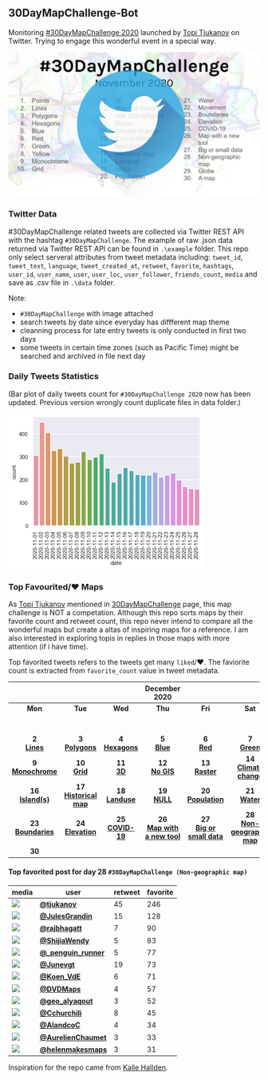 ## 30DayMapChallenge-Bot
Monitoring [#30DayMapChallenge 2020](https://github.com/tjukanovt/30DayMapChallenge) launched by [Topi Tjukanov](https://twitter.com/tjukanov) on Twitter. Trying to engage this wonderful event in a special way. 

![images](./graphs/map_challenge_2020_bot.jpg)

### Twitter Data
#30DayMapChallenge related tweets are collected via Twitter REST API with the hashtag `#30DayMapChallenge`. The example of raw .json data returned via Twitter REST API can be found in `.\example` folder. This repo only select serveral attributes from tweet metadata including: `tweet_id`, `tweet_text`, `language`, `tweet_created_at`, `retweet`, `favorite`, `hashtags`, `user_id`, `user_name`, `user`, `user_loc`, `user_follower`, `friends_count`, `media` and save as .csv file in `.\data` folder.

Note:
-  `#30DayMapChallenge` with image attached
- search tweets by date since everyday has diffferent map theme
- cleanning process for late entry tweets is only conducted in first two days
- some tweets in certain time zones (such as Pacific Time) might be searched and archived in file next day

### Daily Tweets Statistics
(Bar plot of daily tweets count for `#30DayMapChallenge 2020` now has been updated. Previous version wrongly count duplicate files in data folder.)

![images](./graphs/maps_count.png)

### Top Favourited/:heart: Maps

As [Topi Tjukanov](https://twitter.com/tjukanov) mentioned in [30DayMapChallenge](https://github.com/tjukanovt/30DayMapChallenge) page, this map challenge is NOT a competation. Although this repo sorts maps by their favorite count and retweet count, this repo never intend to compare all the wonderful maps but create a altas of inspiring maps for a reference. I am also interested in exploring topis in replies in those maps with more attention (if i have time).

Top favorited tweets refers to the tweets get many `liked`/:heart:. The faviorite count is extracted from `favorite_count` value in tweet metadata.

| |||December 2020||| |
|:---:|:---:|:---:|:---:|:---:|:---:|:---:|
| **Mon** | **Tue** | **Wed** | **Thu** | **Fri** | **Sat** | **Sun** |
|     |     |     |     |     |     | **1** <br/>**[Points](day1.md)**|
| **2** <br/>**[Lines](day2.md)**   |**3** <br/>**[Polygons](day3.md)**   |**4** <br/>**[Hexagons](day4.md)**    | **5** <br/>**[Blue](day05_Blue.md)**   | **6** <br/>**[Red](day06_Red.md)**   | **7** <br/>**[Green](day07_Green.md)**  | **8** <br/>**[Yellow](day08_Yellow.md)**  |
| **9** <br/>**[Monochrome](day09_Monochrome.md)** | **10** <br/>**[Grid](day10_Grid.md)**  | **11** <br/>**[3D](day11_3D.md)**  | **12** <br/>**[No GIS](day12_Map%20not%20made%20with%20GIS%20software.md)**  | **13** <br/>**[Raster](day13_Raster.md)**  | **14** <br/>**[Climate change](day14_Climate%20change.md)**  |  **15** <br/>**[Connections](day15_Connections.md)**  |
|  **16** <br/>**[Island(s)](day16_Island(s).md)**  |   **17** <br/>**[Historical map](day17_Historical%20map.md)**   |  **18** <br/>**[Landuse](day18_Landuse.md)**    |   **19** <br/>**[NULL](day19_NULL.md)**   |   **20** <br/> **[Population](day20_Population.md)**  |   **21** <br/> **[Water](day21_Water.md)**  |  **22** <br/>**[Movement](day22_Movement.md)**    |
|   **23** <br/>**[Boundaries](day23_Boundaries.md)**   |   **24** <br/>**[Elevation](day24_Elevation.md)**   |   **25** <br/>**[COVID-19](day25_COVID-19.md)**   |   **26** <br/>**[Map with a new tool](day26_Map%20with%20a%20new%20tool.md)**   |   **27** <br/>**[Big or small data](day27_Big%20or%20small%20data.md)**   |   **28** <br/>**[Non-geographic map](day28_Non-geographic%20map.md)**   |  **29** <br/>    |
|  **30** <br/>    |     |     |     |     |     |     |

<!-- - **[Maps for Day 1 `#30DayMapChallenge (Points)`](day1.md)** (include late entry)

- **[Maps for Day 2 `#30DayMapChallenge (Lines)`](day2.md)** (exclude late entry)

- **[Maps for Day 3 `#30DayMapChallenge (Polygons)`](day3.md)**

- **[Maps for Day 4 `#30DayMapChallenge (Hexagons)`](day4.md)**

- **[Maps for Day 5 `#30DayMapChallenge (Blue)`](day05_Blue.md)**

- **[Maps for Day 6 `#30DayMapChallenge (Red)`](day06_Red.md)**

- **[Maps for Day 7 `#30DayMapChallenge (Green)`](day07_Green.md)**

- **[Maps for Day 8 `#30DayMapChallenge (Yellow)`](day08_Yellow.md)**

- **[Maps for Day 9 `#30DayMapChallenge (Monochrome)`](day09_Monochrome.md)**

- **[Maps for Day 10 `#30DayMapChallenge (Grid)`](day10_Grid.md)**

- **[Maps for Day 11 `#30DayMapChallenge (3D)`](day11_3D.md)**

- **[Maps for Day 12 `#30DayMapChallenge (Map not made with GIS software)`](day12_Map%20not%20made%20with%20GIS%20software.md)**

- **[Maps for Day 13 `#30DayMapChallenge (Raster)`](day13_Raster.md)**

- **[Maps for Day 14 `#30DayMapChallenge (Climate change)`](day14_Climate%20change.md)**

- **[Maps for Day 15 `#30DayMapChallenge (Connections)`](day15_Connections.md)**
 -->

#### Top favorited post for day 28 `#30DayMapChallenge (Non-geographic map)`
| media                                                                                        | user                                                                             |   retweet |   favorite |
|----------------------------------------------------------------------------------------------|----------------------------------------------------------------------------------|-----------|------------|
| ![](http://pbs.twimg.com/media/En6ycsoXMAAppQm.jpg)                                          | **[@tjukanov](https://twitter.com/twitter/statuses/1332698975925833733)**        |        45 |        246 |
| ![](http://pbs.twimg.com/media/Env4HoxWMAQuCxk.jpg)                                          | **[@JulesGrandin](https://twitter.com/twitter/statuses/1332615464711835648)**    |        15 |        128 |
| ![](http://pbs.twimg.com/media/En62hpjUwAAUMa-.jpg)                                          | **[@rajbhagatt](https://twitter.com/twitter/statuses/1332703936478806017)**      |         7 |         90 |
| ![](http://pbs.twimg.com/media/En4x9YVVEAEHx-4.jpg)                                          | **[@ShijiaWendy](https://twitter.com/twitter/statuses/1332557499929559040)**     |         5 |         83 |
| ![](http://pbs.twimg.com/media/En64N0tXYAEugMt.jpg)                                          | **[@_penguin_runner](https://twitter.com/twitter/statuses/1332705092345208832)** |         5 |         77 |
| ![](http://pbs.twimg.com/media/En6jc_yWMAIXehH.jpg)                                          | **[@Junevgt](https://twitter.com/twitter/statuses/1332683001206108160)**         |        19 |         73 |
| ![](http://pbs.twimg.com/media/En7B19pXIAIu-bA.jpg)                                          | **[@Koen_VdE](https://twitter.com/twitter/statuses/1332716801726222339)**        |         6 |         71 |
| ![](http://pbs.twimg.com/media/En5jVn9WMAA5B_d.jpg)                                          | **[@DVDMaps](https://twitter.com/twitter/statuses/1332611780837863425)**         |         4 |         57 |
| ![](http://pbs.twimg.com/media/En7T7c9W8AEWyI6.png)                                          | **[@geo_alyaqout](https://twitter.com/twitter/statuses/1332736024225722372)**    |         3 |         52 |
| ![](http://pbs.twimg.com/ext_tw_video_thumb/1332818501434675200/pu/img/2FzZ2GDqrZETla7y.jpg) | **[@Cchurchili](https://twitter.com/twitter/statuses/1332818857199763459)**      |         8 |         45 |
| ![](http://pbs.twimg.com/media/En5lkopXYAU_VAU.jpg)                                          | **[@AlandcoC](https://twitter.com/twitter/statuses/1332614223432740867)**        |         4 |         34 |
| ![](http://pbs.twimg.com/ext_tw_video_thumb/1332605077199212544/pu/img/UKoHOA2vMS1xI9Hk.jpg) | **[@AurelienChaumet](https://twitter.com/twitter/statuses/1332605791749222403)** |         3 |         33 |
| ![](http://pbs.twimg.com/media/En7hRFXW8AMAWUF.jpg)                                          | **[@helenmakesmaps](https://twitter.com/twitter/statuses/1332750471698722819)**  |         3 |         31 |
 




Inspiration for the repo came from [Kalle Hallden](https://www.youtube.com/channel/UCWr0mx597DnSGLFk1WfvSkQ).